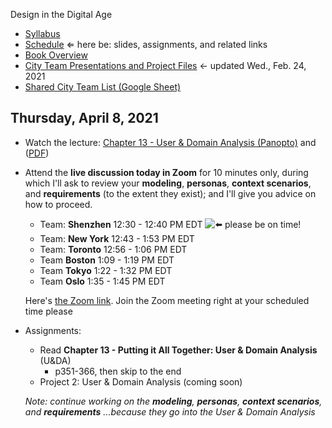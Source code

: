 Design in the Digital Age

- [Syllabus](syllabus.md)
- [Schedule](schedule.md)  &lArr; here be: slides, assignments, and related links
- [Book Overview](book-overview.md)
- [City Team Presentations and Project Files](files.md) &larr; updated Wed., Feb. 24, 2021
- [Shared City Team List (Google Sheet)](https://docs.google.com/spreadsheets/d/1GxZ4u8RjvG9D-S86QVpSdJM24KPr47ftF3mN67NC37I/edit#gid=0)

## Thursday, April 8, 2021

- Watch the lecture: [Chapter 13 - User & Domain Analysis (Panopto)](https://rochester.hosted.panopto.com/Panopto/Pages/Viewer.aspx?id=e88aa1ca-5c84-4980-906e-ad02012d477d) and ([PDF](19-user-and-domain-analysis/uda.pdf))

- Attend the **live discussion today in Zoom** for 10 minutes only, during which I'll ask to review your **modeling**, **personas**, **context scenarios**, and **requirements** (to the extent they exist); and I'll give you advice on how to proceed.

  - Team: **Shenzhen** 12:30 - 12:40 PM EDT ![:arrow_left:](https://a.slack-edge.com/production-standard-emoji-assets/13.0/apple-medium/2b05-fe0f.png) please be on time!
  - Team: **New York** 12:43 - 1:53 PM EDT
  - Team: **Toronto** 12:56 - 1:06 PM EDT
  - Team **Boston** 1:09 - 1:19 PM EDT
  - Team **Tokyo** 1:22 - 1:32 PM EDT
  - Team **Oslo** 1:35 - 1:45 PM EDT

  Here's [the Zoom link](https://rochester.zoom.us/j/97162292503?pwd=WVIzaGlvRlZaYkFjMGJjd3p3d2s3UT09). Join the Zoom meeting right at your scheduled time please

- Assignments: 

  - Read **Chapter 13 - Putting it All Together: User & Domain Analysis** (U&DA)
    - p351-366, then skip to the end
  - Project 2: User & Domain Analysis (coming soon)

  *Note: continue working on the **modeling**, **personas**, **context scenarios**, and **requirements** ...because they go into the User & Domain Analysis*